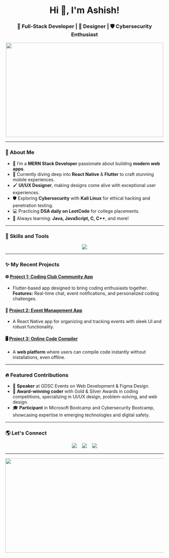 <h1 align="center">Hi 👋, I'm Ashish!</h1>
<h3 align="center">🚀 Full-Stack Developer | 🌟 Designer | 🛡️ Cybersecurity Enthusiast</h3>

<p align="center">
  <img src="https://media.giphy.com/media/78XCFBGOlS6keY1Bil/giphy.gif?cid=ecf05e475vsu5z0mlrhh31v0xrj144az2qu4j3gzrqz5hveg&ep=v1_gifs_search&rid=giphy.gif&ct=g" width="500" height="300" />
</p>

---

### 🌟 About Me

- 🔭 I’m a **MERN Stack Developer** passionate about building **modern web apps**.
- 📱 Currently diving deep into **React Native** & **Flutter** to craft stunning mobile experiences.
- 🖌️ **UI/UX Designer**, making designs come alive with exceptional user experiences.
- 🛡️ Exploring **Cybersecurity** with **Kali Linux** for ethical hacking and penetration testing.
- 💻 Practicing **DSA daily on LeetCode** for college placements.
- 🧠 Always learning: **Java, JavaScript, C, C++**, and more!

---

### 🚀 Skills and Tools

<div align="center">
  <img src="https://skillicons.dev/icons?i=html,css,js,react,nodejs,express,mongodb,flutter,tailwind,bootstrap,figma,git,linux,java,c,cpp" />
</div>

---

### ✨ My Recent Projects
#### 🌐 [Project 1: Coding Club Community App](#)
- Flutter-based app designed to bring coding enthusiasts together. **Features:** Real-time chat, event notifications, and personalized coding challenges.

#### 📱 [Project 2: Event Management App](#)
- A React Native app for organizing and tracking events with sleek UI and robust functionality.

#### 🖥️ [Project 3: Online Code Compiler](#)
- A **web platform** where users can compile code instantly without installations, even offline.

---

### 🔥 Featured Contributions

- 🌟 **Speaker** at GDSC Events on Web Development & Figma Design.
- 🥇 **Award-winning coder** with Gold & Silver Awards in coding competitions, specializing in UI/UX design, problem-solving, and web design.
- 🎓 **Participant** in Microsoft Bootcamp and Cybersecurity Bootcamp, showcasing expertise in emerging technologies and digital safety.

---

### 🌎 Let's Connect

<p align="center">
  <a href=""><img src="https://img.shields.io/badge/-LinkedIn-blue?style=flat&logo=linkedin"></a>
  &nbsp;&nbsp;
  <a href=""><img src="https://img.shields.io/badge/-Portfolio-purple?style=flat&logo=google-chrome"></a>
  &nbsp;&nbsp;
  <a href=""><img src="https://img.shields.io/badge/-GitHub-black?style=flat&logo=github"></a>
</p>

---

<p align="center">
  <img src="https://media.giphy.com/media/L1R1tvI9svkIWwpVYr/giphy.gif" width="600" height="300" />
</p>

